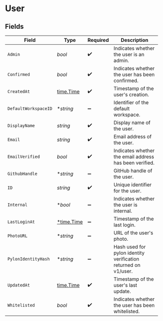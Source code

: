 # User


## Fields

| Field                                                          | Type                                                           | Required                                                       | Description                                                    |
| -------------------------------------------------------------- | -------------------------------------------------------------- | -------------------------------------------------------------- | -------------------------------------------------------------- |
| `Admin`                                                        | *bool*                                                         | :heavy_check_mark:                                             | Indicates whether the user is an admin.                        |
| `Confirmed`                                                    | *bool*                                                         | :heavy_check_mark:                                             | Indicates whether the user has been confirmed.                 |
| `CreatedAt`                                                    | [time.Time](https://pkg.go.dev/time#Time)                      | :heavy_check_mark:                                             | Timestamp of the user's creation.                              |
| `DefaultWorkspaceID`                                           | **string*                                                      | :heavy_minus_sign:                                             | Identifier of the default workspace.                           |
| `DisplayName`                                                  | *string*                                                       | :heavy_check_mark:                                             | Display name of the user.                                      |
| `Email`                                                        | *string*                                                       | :heavy_check_mark:                                             | Email address of the user.                                     |
| `EmailVerified`                                                | *bool*                                                         | :heavy_check_mark:                                             | Indicates whether the email address has been verified.         |
| `GithubHandle`                                                 | **string*                                                      | :heavy_minus_sign:                                             | GitHub handle of the user.                                     |
| `ID`                                                           | *string*                                                       | :heavy_check_mark:                                             | Unique identifier for the user.                                |
| `Internal`                                                     | **bool*                                                        | :heavy_minus_sign:                                             | Indicates whether the user is internal.                        |
| `LastLoginAt`                                                  | [*time.Time](https://pkg.go.dev/time#Time)                     | :heavy_minus_sign:                                             | Timestamp of the last login.                                   |
| `PhotoURL`                                                     | **string*                                                      | :heavy_minus_sign:                                             | URL of the user's photo.                                       |
| `PylonIdentityHash`                                            | **string*                                                      | :heavy_minus_sign:                                             | Hash used for pylon identity verification returned on v1/user. |
| `UpdatedAt`                                                    | [time.Time](https://pkg.go.dev/time#Time)                      | :heavy_check_mark:                                             | Timestamp of the user's last update.                           |
| `Whitelisted`                                                  | *bool*                                                         | :heavy_check_mark:                                             | Indicates whether the user has been whitelisted.               |
